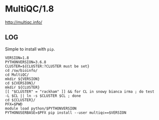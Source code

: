 MultiQC/1.8
===========

<http://multiqc.info/>

LOG
---

Simple to install with `pip`.

    VERSION=1.8
    PYTHONVERSION=3.6.8
    CLUSTER=${CLUSTER:?CLUSTER must be set}
    cd /sw/bioinfo/
    cd MultiQC/
    mkdir ${VERSION}
    cd ${VERSION}/
    mkdir ${CLUSTER}
    [[ "$CLUSTER" = "rackham" ]] && for CL in snowy bianca irma ; do test -L $CL || ln -s $CLUSTER $CL ; done
    cd ${CLUSTER}/
    PFX=$PWD
    module load python/$PYTHONVERSION
    PYTHONUSERBASE=$PFX pip install --user multiqc==$VERSION


